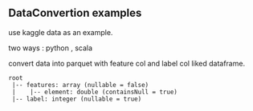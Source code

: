 ## DataConvertion examples

use kaggle data as an example.

two ways : python , scala 

convert data into parquet with feature col and label col liked dataframe.

```
root
 |-- features: array (nullable = false)
 |    |-- element: double (containsNull = true)
 |-- label: integer (nullable = true)
 ```